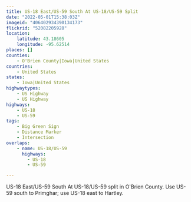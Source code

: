 ```yaml
---
title: US-18 East/US-59 South At US-18/US-59 Split
date: "2022-05-01T15:38:03Z"
imageid: "406402934390134173"
flickrid: "52082205928"
location:
    latitude: 43.18605
    longitude: -95.62514
places: []
counties:
    - O'Brien County|Iowa|United States
countries:
    - United States
states:
    - Iowa|United States
highwaytypes:
    - US Highway
    - US Highway
highways:
    - US-18
    - US-59
tags:
    - Big Green Sign
    - Distance Marker
    - Intersection
overlaps:
    - name: US-18/US-59
      highways:
        - US-18
        - US-59

---
```

US-18 East/US-59 South At US-18/US-59 split in O'Brien County.  Use US-59 south to Primghar; use US-18 east to Hartley.